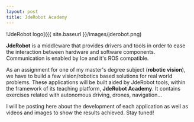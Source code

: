 ```yaml
---
layout: post
title: JdeRobot Academy
---
```

!JdeRobot logo]({{ site.baseurl }}/images/jderobot.png)

**JdeRobot** is a middleware that provides drivers and tools in order to ease the interaction between hardware and software components. Communication is enabled by Ice and it's ROS compatible.

As an assignment for one of my master's degree subject (**robotic vision**), we have to build a few vision/robotics based solutions for real world problems. These applications will be built aided by JdeRobot tools, within the 
framework of its teaching platform, **JdeRobot Academy**. It contains exercises related with autonomous driving, drones, navigation...

I will be posting here about the development of each application as well as videos and images to show the results achieved. Stay tuned!
